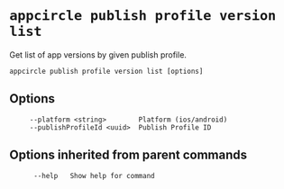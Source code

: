 # `appcircle publish profile version list`

Get list of app versions by given publish profile.

```plaintext
appcircle publish profile version list [options]
```

## Options

```plaintext
     --platform <string>        Platform (ios/android)
     --publishProfileId <uuid>  Publish Profile ID
```

## Options inherited from parent commands

```plaintext
      --help   Show help for command
```
